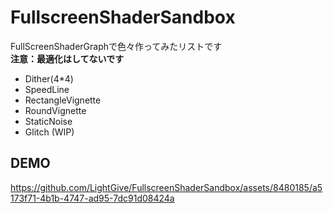 # FullscreenShaderSandbox
FullScreenShaderGraphで色々作ってみたリストです<br>
<b>注意：最適化はしてないです</b><br>

- Dither(4*4)
- SpeedLine
- RectangleVignette
- RoundVignette
- StaticNoise
- Glitch (WIP)

## DEMO
https://github.com/LightGive/FullscreenShaderSandbox/assets/8480185/a5173f71-4b1b-4747-ad95-7dc91d08424a

